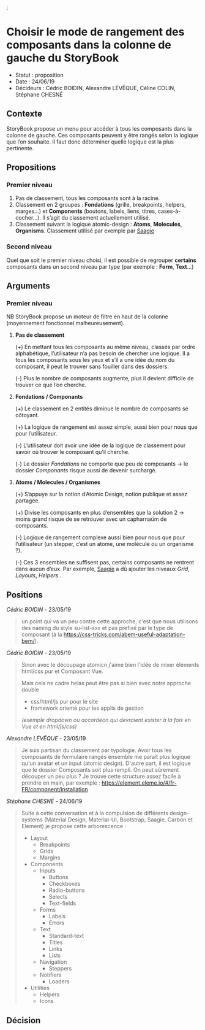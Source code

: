 <!--  Modèle MADR : https://adr.github.io/madr/ -->;

# Choisir le mode de rangement des composants dans la colonne de gauche du StoryBook

* Statut&nbsp;: proposition
* Date&nbsp;: 24/06/19
* Décideurs&nbsp;: Cédric BOIDIN, Alexandre LÉVÊQUE, Céline COLIN, Stéphane CHESNÉ


## Contexte

StoryBook propose un menu pour accéder à tous les composants dans la colonne de gauche. Ces composants peuvent y être rangés selon la logique que l’on souhaite. Il faut donc déterminer quelle logique est la plus pertinente.


## Propositions

### Premier niveau
1. Pas de classement, tous les composants sont à la racine.
2. Classement en 2 groupes : **Fondations** (grille, breakpoints, helpers, marges…)  et **Components** (boutons, labels, liens, titres, cases-à-cocher…). Il s’agit du classement actuellement utilisé.
3. Classement suivant la logique atomic-design : **Atoms**, **Molecules**, **Organisms**. Classement utilisé par exemple par [Saagie](https://7-design-system.public.prod.saagie.io/v/latest/)

### Second niveau
Quel que soit le premier niveau choisi, il est possible de regrouper **certains** composants dans un second niveau par type (par exemple : **Form**, **Text**…)


## Arguments

### Premier niveau
NB StoryBook propose un moteur de filtre en haut de la colonne (moyennement fonctionnel malheureusement).

1. **Pas de classement**

   (+) En mettant tous les composants au même niveau, classés par ordre alphabétique, l’utilisateur n’a pas besoin de chercher une logique. Il a tous les composants sous les yeux et s’il a une idée du nom du composant, il peut le trouver sans fouiller dans des dossiers.
   
   (-) Plus le nombre de composants augmente, plus il devient difficile de trouver ce que l’on cherche.
 
2. **Fondations / Componants**

   (+) Le classement en 2 entités diminue le nombre de composants se côtoyant.
   
   (+) La logique de rangement est assez simple, aussi bien pour nous que pour l’utilisateur.
   
   (-) L’utilisateur doit avoir une idée de la logique de classement pour savoir où trouver le composant qu’il cherche.
   
   (-) Le dossier *Fondations* ne comporte que peu de composants -> le dossier *Componants* risque aussi de devenir surchargé.

3. **Atoms / Molecules / Organismes**

   (+) S’appuye sur la notion d’Atomic Design, notion publique et assez partagée.
   
   (+) Divise les composants en plus d’ensembles que la solution 2 -> moins grand risque de se retrouver avec un capharnaüm de composants.
   
   (-) Logique de rangement complexe aussi bien pour nous que pour l’utilisateur (un stepper, c’est un atome, une molécule ou un organisme ?).
   
   (-) Ces 3 ensembles ne suffisent pas, certains composants ne rentrent dans aucun d’eux. Par exemple, [Saagie](https://7-design-system.public.prod.saagie.io/v/latest/) a dû ajouter les niveaux *Grid*, *Layouts*, *Helpers*…

## Positions

*Cédric BOIDIN* - 23/05/19

> un point qui va un peu contre cette approche, c'est que nous utilisons des naming du style su-list-xxx et pas prefixé par le type de composant (à la https://css-tricks.com/abem-useful-adaptation-bem/).


*Cédric BOIDIN* - 23/05/19

> Sinon avec le découpage atomicn j'aime bien l'idée de mixer éléments html/css pur et Composant Vue.
> 
> Mais cela ne cadre helas peut être pas si bien avec notre approche double
> * css/html/js pur pour le site
> * framework orienté pour les applis de gestion
> 
> *(exemple dropdown ou accordéon qui devraient exister à la fois en Vue et en html/js/css)*


*Alexandre LÉVÊQUE* - 23/05/19

> Je suis partisan du classement par typologie. Avoir tous les composants de formulaire rangés ensemble me paraît plus logique qu'un avatar et un input (atomic design). D'autre part, il est logique que le dossier Composants soit plus rempli. On peut sûrement découper un peu plus ? Je trouve cette structure assez facile à prendre en main, par exemple : https://element.eleme.io/#/fr-FR/component/installation


*Stéphane CHESNÉ* - 24/06/19

> Suite à cette conversation et à la compulsion de différents design-systems (Material Design, Material-UI, Bootstrap, Saagie, Carbon et Element) je propose cette arborescence :
> 
> * Layout
>     * Breakpoints
>     * Grids
>     * Margins
> * Components
>     * Inputs
>         * Buttons
>         * Checkboxes
>         * Radio-buttons
>         * Selects
>         * Text-fields
>     * Forms
>         * Labels
>         * Errors
>     * Text
>         * Standard-text
>         * Titles
>         * Links
>         * Lists
>     * Navigation
>         * Steppers
>     * Notifiers
>         * Loaders
> * Utilities
>     * Helpers
>     * Icons


## Décision
